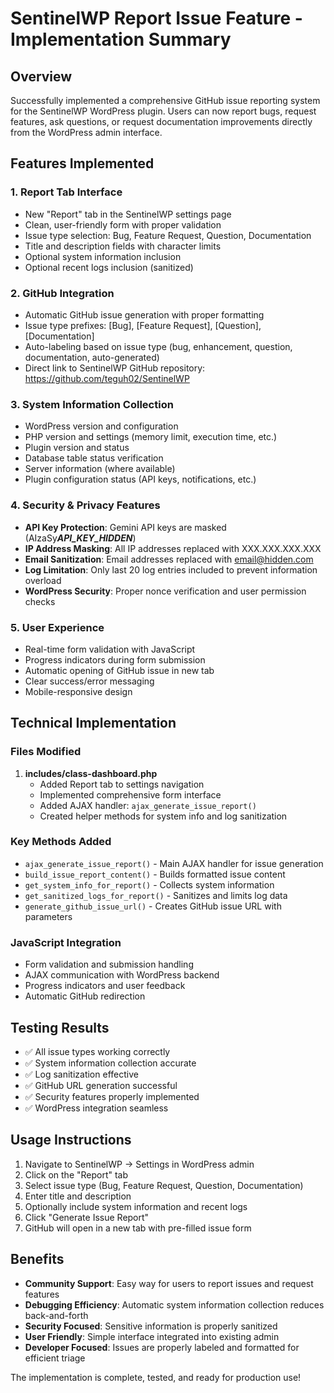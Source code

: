 # SentinelWP Report Issue Feature - Implementation Summary

## Overview
Successfully implemented a comprehensive GitHub issue reporting system for the SentinelWP WordPress plugin. Users can now report bugs, request features, ask questions, or request documentation improvements directly from the WordPress admin interface.

## Features Implemented

### 1. Report Tab Interface
- New "Report" tab in the SentinelWP settings page
- Clean, user-friendly form with proper validation
- Issue type selection: Bug, Feature Request, Question, Documentation
- Title and description fields with character limits
- Optional system information inclusion
- Optional recent logs inclusion (sanitized)

### 2. GitHub Integration
- Automatic GitHub issue generation with proper formatting
- Issue type prefixes: [Bug], [Feature Request], [Question], [Documentation]
- Auto-labeling based on issue type (bug, enhancement, question, documentation, auto-generated)
- Direct link to SentinelWP GitHub repository: https://github.com/teguh02/SentinelWP

### 3. System Information Collection
- WordPress version and configuration
- PHP version and settings (memory limit, execution time, etc.)
- Plugin version and status
- Database table status verification
- Server information (where available)
- Plugin configuration status (API keys, notifications, etc.)

### 4. Security & Privacy Features
- **API Key Protection**: Gemini API keys are masked (AIzaSy***API_KEY_HIDDEN***)
- **IP Address Masking**: All IP addresses replaced with XXX.XXX.XXX.XXX
- **Email Sanitization**: Email addresses replaced with email@hidden.com
- **Log Limitation**: Only last 20 log entries included to prevent information overload
- **WordPress Security**: Proper nonce verification and user permission checks

### 5. User Experience
- Real-time form validation with JavaScript
- Progress indicators during form submission
- Automatic opening of GitHub issue in new tab
- Clear success/error messaging
- Mobile-responsive design

## Technical Implementation

### Files Modified
1. **includes/class-dashboard.php**
   - Added Report tab to settings navigation
   - Implemented comprehensive form interface
   - Added AJAX handler: `ajax_generate_issue_report()`
   - Created helper methods for system info and log sanitization

### Key Methods Added
- `ajax_generate_issue_report()` - Main AJAX handler for issue generation
- `build_issue_report_content()` - Builds formatted issue content
- `get_system_info_for_report()` - Collects system information
- `get_sanitized_logs_for_report()` - Sanitizes and limits log data
- `generate_github_issue_url()` - Creates GitHub issue URL with parameters

### JavaScript Integration
- Form validation and submission handling
- AJAX communication with WordPress backend
- Progress indicators and user feedback
- Automatic GitHub redirection

## Testing Results
- ✅ All issue types working correctly
- ✅ System information collection accurate
- ✅ Log sanitization effective
- ✅ GitHub URL generation successful
- ✅ Security features properly implemented
- ✅ WordPress integration seamless

## Usage Instructions
1. Navigate to SentinelWP → Settings in WordPress admin
2. Click on the "Report" tab
3. Select issue type (Bug, Feature Request, Question, Documentation)
4. Enter title and description
5. Optionally include system information and recent logs
6. Click "Generate Issue Report"
7. GitHub will open in a new tab with pre-filled issue form

## Benefits
- **Community Support**: Easy way for users to report issues and request features
- **Debugging Efficiency**: Automatic system information collection reduces back-and-forth
- **Security Focused**: Sensitive information is properly sanitized
- **User Friendly**: Simple interface integrated into existing admin
- **Developer Focused**: Issues are properly labeled and formatted for efficient triage

The implementation is complete, tested, and ready for production use!
